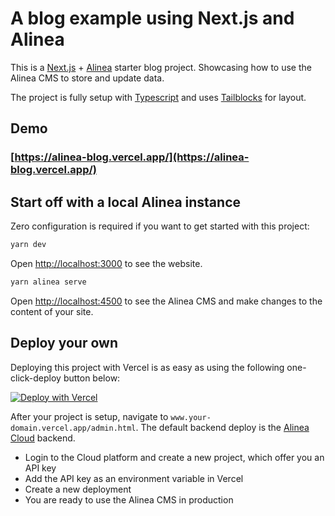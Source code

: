 # A blog example using Next.js and Alinea

This is a [Next.js](https://nextjs.org/) + [Alinea](https://alinea.sh/) starter blog project. Showcasing how to use the Alinea CMS to store and update data.

The project is fully setup with [Typescript](https://www.typescriptlang.org/) and uses [Tailblocks](https://tailblocks.cc/) for layout.

## Demo

### [https://alinea-blog.vercel.app/](https://alinea-blog.vercel.app/)

## Start off with a local Alinea instance

Zero configuration is required if you want to get started with this project:

```bash
yarn dev
```

Open [http://localhost:3000](http://localhost:3000) to see the website.

```bash
yarn alinea serve
```

Open [http://localhost:4500](http://localhost:4500) to see the Alinea CMS and make changes to the content of your site.

## Deploy your own

Deploying this project with Vercel is as easy as using the following one-click-deploy button below:

[![Deploy with Vercel](https://vercel.com/button)](https://vercel.com/new/clone?repository-url=https%3A%2F%2Fgithub.com%2Fcodeurs%2Falinea-blog&project-name=alinea-example-blog&repo-name=alinea-example-blog)

After your project is setup, navigate to `www.your-domain.vercel.app/admin.html`. The default backend deploy is the
[Alinea Cloud](https://www.alinea.cloud) backend.

- Login to the Cloud platform and create a new project, which offer you an API key
- Add the API key as an environment variable in Vercel
- Create a new deployment
- You are ready to use the Alinea CMS in production

